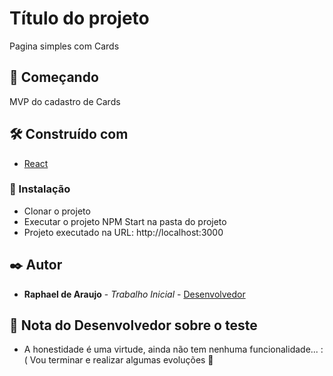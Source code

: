 # Título do projeto

Pagina simples com Cards 

## 🚀 Começando

MVP do cadastro de Cards 

## 🛠️ Construído com

* [React](https://pt-br.reactjs.org/)

### 🔧 Instalação

* Clonar o projeto 
* Executar o projeto NPM Start na pasta do projeto
* Projeto executado na URL: http://localhost:3000

## ✒️ Autor

* **Raphael de Araujo** - *Trabalho Inicial* - [Desenvolvedor](https://github.com/faellarujo)

## 🎁 Nota do Desenvolvedor sobre o teste 

* A honestidade é uma virtude, ainda não tem nenhuma funcionalidade... :( Vou terminar e realizar algumas evoluções 🍺

